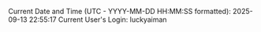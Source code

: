 Current Date and Time (UTC - YYYY-MM-DD HH:MM:SS formatted): 2025-09-13 22:55:17
Current User's Login: luckyaiman
